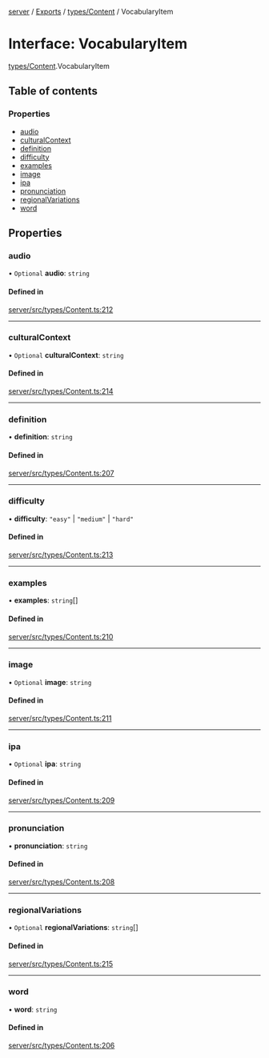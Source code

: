 [server](../README.md) / [Exports](../modules.md) / [types/Content](../modules/types_Content.md) / VocabularyItem

# Interface: VocabularyItem

[types/Content](../modules/types_Content.md).VocabularyItem

## Table of contents

### Properties

- [audio](types_Content.VocabularyItem.md#audio)
- [culturalContext](types_Content.VocabularyItem.md#culturalcontext)
- [definition](types_Content.VocabularyItem.md#definition)
- [difficulty](types_Content.VocabularyItem.md#difficulty)
- [examples](types_Content.VocabularyItem.md#examples)
- [image](types_Content.VocabularyItem.md#image)
- [ipa](types_Content.VocabularyItem.md#ipa)
- [pronunciation](types_Content.VocabularyItem.md#pronunciation)
- [regionalVariations](types_Content.VocabularyItem.md#regionalvariations)
- [word](types_Content.VocabularyItem.md#word)

## Properties

### audio

• `Optional` **audio**: `string`

#### Defined in

[server/src/types/Content.ts:212](https://github.com/niklas-joh/french-learning-platform/blob/f88c80a984d39a715bd427891d156cc94cff3831/server/src/types/Content.ts#L212)

___

### culturalContext

• `Optional` **culturalContext**: `string`

#### Defined in

[server/src/types/Content.ts:214](https://github.com/niklas-joh/french-learning-platform/blob/f88c80a984d39a715bd427891d156cc94cff3831/server/src/types/Content.ts#L214)

___

### definition

• **definition**: `string`

#### Defined in

[server/src/types/Content.ts:207](https://github.com/niklas-joh/french-learning-platform/blob/f88c80a984d39a715bd427891d156cc94cff3831/server/src/types/Content.ts#L207)

___

### difficulty

• **difficulty**: ``"easy"`` \| ``"medium"`` \| ``"hard"``

#### Defined in

[server/src/types/Content.ts:213](https://github.com/niklas-joh/french-learning-platform/blob/f88c80a984d39a715bd427891d156cc94cff3831/server/src/types/Content.ts#L213)

___

### examples

• **examples**: `string`[]

#### Defined in

[server/src/types/Content.ts:210](https://github.com/niklas-joh/french-learning-platform/blob/f88c80a984d39a715bd427891d156cc94cff3831/server/src/types/Content.ts#L210)

___

### image

• `Optional` **image**: `string`

#### Defined in

[server/src/types/Content.ts:211](https://github.com/niklas-joh/french-learning-platform/blob/f88c80a984d39a715bd427891d156cc94cff3831/server/src/types/Content.ts#L211)

___

### ipa

• `Optional` **ipa**: `string`

#### Defined in

[server/src/types/Content.ts:209](https://github.com/niklas-joh/french-learning-platform/blob/f88c80a984d39a715bd427891d156cc94cff3831/server/src/types/Content.ts#L209)

___

### pronunciation

• **pronunciation**: `string`

#### Defined in

[server/src/types/Content.ts:208](https://github.com/niklas-joh/french-learning-platform/blob/f88c80a984d39a715bd427891d156cc94cff3831/server/src/types/Content.ts#L208)

___

### regionalVariations

• `Optional` **regionalVariations**: `string`[]

#### Defined in

[server/src/types/Content.ts:215](https://github.com/niklas-joh/french-learning-platform/blob/f88c80a984d39a715bd427891d156cc94cff3831/server/src/types/Content.ts#L215)

___

### word

• **word**: `string`

#### Defined in

[server/src/types/Content.ts:206](https://github.com/niklas-joh/french-learning-platform/blob/f88c80a984d39a715bd427891d156cc94cff3831/server/src/types/Content.ts#L206)
